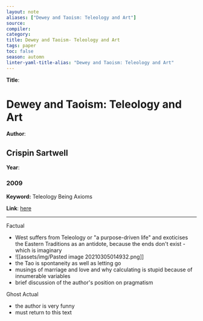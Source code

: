 ```yaml
---
layout: note
aliases: ["Dewey and Taoism: Teleology and Art"]
source:
compiler:
category:
title: Dewey and Taoism- Teleology and Art
tags: paper
toc: false
season: automn
linter-yaml-title-alias: "Dewey and Taoism: Teleology and Art"
---
```


**Title**: 

# Dewey and Taoism: Teleology and Art

**Author**: 

## Crispin Sartwell

**Year**: 

### 2009

**Keyword:** Teleology Being Axioms

**Link**:  [here](https://www.jstor.org/stable/40263703?Search=yes&resultItemClick=true&searchText=https%3A%2F%2Fwww.jstor.org%2Fstable%2F40263703%3Fseq%3D1&searchUri=%2Faction%2FdoBasicSearch%3FQuery%3Dhttps%253A%252F%252Fwww.jstor.org%252Fstable%252F40263703%253Fseq%253D1%26filter%3D&ab_segments=0%2Fbasic_expensive_solr_cloud%2Fcontrol&refreqid=fastly-default%3A321c6e9f70b187fd3537df4d50cc2803&seq=11#metadata_info_tab_contents)

--------------------------------------

Factual

* West suffers from Teleology or "a purpose-driven life" and exoticises the Eastern Traditions as an antidote, because the ends don't exist -which is imaginary
* ![[assets/img/Pasted image 20210305014932.png]]
* the Tao is spontaneity as well as letting go
* musings of marriage and love and why calculating is stupid because of innumerable variables
* brief discussion of the author's position on pragmatism

Ghost Actual

* the author is very funny
* must return to this text